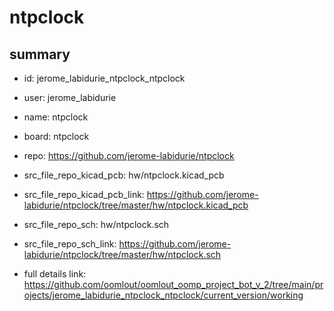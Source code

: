 # ntpclock
 
## summary 
* id: jerome_labidurie_ntpclock_ntpclock
* user: jerome_labidurie
* name: ntpclock
* board: ntpclock
* repo: https://github.com/jerome-labidurie/ntpclock
* src_file_repo_kicad_pcb: hw/ntpclock.kicad_pcb
* src_file_repo_kicad_pcb_link: https://github.com/jerome-labidurie/ntpclock/tree/master/hw/ntpclock.kicad_pcb


* src_file_repo_sch: hw/ntpclock.sch
* src_file_repo_sch_link: https://github.com/jerome-labidurie/ntpclock/tree/master/hw/ntpclock.sch
* full details link: https://github.com/oomlout/oomlout_oomp_project_bot_v_2/tree/main/projects/jerome_labidurie_ntpclock_ntpclock/current_version/working  







